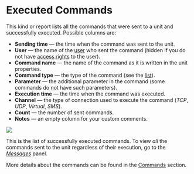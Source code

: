 # Executed Commands

This kind or report lists all the commands that were sent to a unit and successfully executed. Possible columns are:

* **Sending time** — the time when the command was sent to the unit.
* **User** — the name of the [user](https://docs.wialon.com/en/hosting/user/users/users) who sent the command \(hidden if you do not have [access rights](https://docs.wialon.com/en/hosting/cms/rights/rights) to the user\).
* **Command name** — the name of the command as it is written in the unit properties.
* **Command type** — the type of the command \(see the [list](https://docs.wialon.com/en/hosting/user/monitor/cmd#standard_commands)\).
* **Parameter** — the additional parameter in the command \(some commands do not have such parameters\).
* **Execution time** — the time when the command was executed.
* **Channel** — the type of connection used to execute the command \(_TCP_, _UDP_, _Virtual_, _SMS_\).
* **Count** — the number of sent commands.
* **Notes** — an empty column for your custom comments.

![](https://docs.wialon.com/en/hosting/_media/tables/cmd.png)

This is the list of successfully executed commands. To view _all_ the commands sent to the unit regardless of their execution, go to the [_Messages_](https://docs.wialon.com/en/hosting/user/msg/cmd) panel.

More details about the commands can be found in the [Commands](https://docs.wialon.com/en/hosting/user/monitor/cmd) section.

